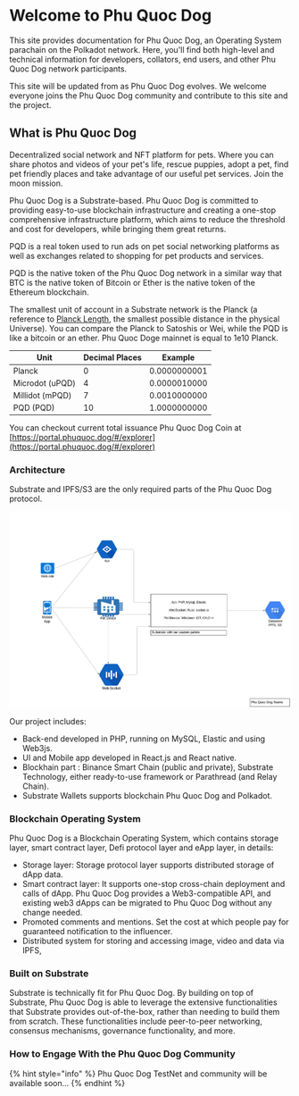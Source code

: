 # Welcome to Phu Quoc Dog

This site provides documentation for Phu Quoc Dog, an Operating System parachain on the Polkadot network. Here, you'll find both high-level and technical information for developers, collators, end users, and other Phu Quoc Dog network participants.

This site will be updated from as Phu Quoc Dog evolves. We welcome everyone joins the Phu Quoc Dog community and contribute to this site and the project.

## What is Phu Quoc Dog

Decentralized social network and NFT platform for pets. Where you can share photos and videos of your pet's life, rescue puppies, adopt a pet, find pet friendly places and take advantage of our useful pet services. Join the moon mission.

Phu Quoc Dog is a Substrate-based. Phu Quoc Dog is committed to providing easy-to-use blockchain infrastructure and creating a one-stop comprehensive infrastructure platform, which aims to reduce the threshold and cost for developers, while bringing them great returns.

PQD is a real token used to run ads on pet social networking platforms as well as exchanges related to shopping for pet products and services.

PQD is the native token of the Phu Quoc Dog network in a similar way that BTC is the native token of Bitcoin or Ether is the native token of the Ethereum blockchain.

The smallest unit of account in a Substrate network is the Planck (a reference to [Planck Length](https://en.wikipedia.org/wiki/Planck\_length), the smallest possible distance in the physical Universe). You can compare the Planck to Satoshis or Wei, while the PQD is like a bitcoin or an ether. Phu Quoc Doge mainnet is equal to 1e10 Planck.

| Unit            | Decimal Places | Example      |
| --------------- | -------------- | ------------ |
| Planck          | 0              | 0.0000000001 |
| Microdot (uPQD) | 4              | 0.0000010000 |
| Millidot (mPQD) | 7              | 0.0010000000 |
| PQD (PQD)       | 10             | 1.0000000000 |

You can checkout current total issuance Phu Quoc Dog Coin at [https://portal.phuquoc.dog/#/explorer](https://portal.phuquoc.dog/#/explorer)

### Architecture

Substrate and IPFS/S3 are the only required parts of the Phu Quoc Dog protocol.

![](.gitbook/assets/Architecture-PhuQuocDoge.png)

Our project includes:

* Back-end developed in PHP, running on MySQL, Elastic and using Web3js.
* UI and Mobile app developed in React.js and React native.
* Blockhain part : Binance Smart Chain (public and private), Substrate Technology, either ready-to-use framework or Parathread (and Relay Chain).
* Substrate Wallets supports blockchain Phu Quoc Dog and Polkadot.

### Blockchain Operating System

Phu Quoc Dog is a Blockchain Operating System, which contains storage layer, smart contract layer, Defi protocol layer and eApp layer, in details:

* Storage layer: Storage protocol layer supports distributed storage of dApp data.
* Smart contract layer: It supports one-stop cross-chain deployment and calls of dApp. Phu Quoc Dog provides a Web3-compatible API, and existing web3 dApps can be migrated to Phu Quoc Dog without any change needed.
* Promoted comments and mentions. Set the cost at which people pay for guaranteed notification to the influencer.
* Distributed system for storing and accessing image, video and data via IPFS,

### Built on Substrate

Substrate is technically fit for Phu Quoc Dog. By building on top of Substrate, Phu Quoc Dog is able to leverage the extensive functionalities that Substrate provides out-of-the-box, rather than needing to build them from scratch. These functionalities include peer-to-peer networking, consensus mechanisms, governance functionality, and more.

### How to Engage With the Phu Quoc Dog Community

{% hint style="info" %}
Phu Quoc Dog TestNet and community will be available soon...
{% endhint %}
